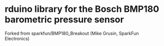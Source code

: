 rduino library for the Bosch BMP180 barometric pressure sensor
==============================================================

Forked from sparkfun/BMP180_Breakout (Mike Grusin, SparkFun Electronics)
